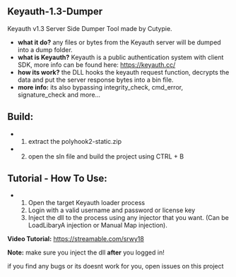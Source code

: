 ## Keyauth-1.3-Dumper
Keyauth v1.3 Server Side Dumper Tool made by Cutypie.

- **what it do?** any files or bytes from the Keyauth server will be dumped into a dump folder.
- **what is Keyauth?** Keyauth is a public authentication system with client SDK, more info can be found here: https://keyauth.cc/
- **how its work?** the DLL hooks the keyauth request function, decrypts the data and put the server response bytes into a bin file. 
- **more info:** its also bypassing integrity_check, cmd_error, signature_check and more...
## Build:
- 1. extract the polyhook2-static.zip
- 2. open the sln file and build the project using CTRL + B
  
## Tutorial - How To Use:
- 1. Open the target Keyauth loader process
  2. Login with a valid username and password or license key
  3. Inject the dll to the process using any injector that you want. (Can be LoadLibaryA injection or Manual Map injection).

__**Video Tutorial:**__
https://streamable.com/srwy18

**Note:** make sure you inject the dll **after** you logged in!

if you find any bugs or its doesnt work for you, open issues on this project
